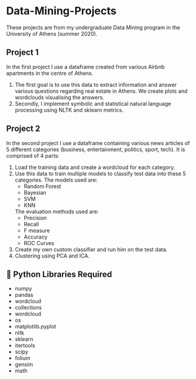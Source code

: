 # Data-Mining-Projects

These projects are from my undergraduate Data Mining program in the University of Athens (summer 2020).

## Project 1

In the first project I use a dataframe created from various Airbnb apartments in the centre of Athens. 

<ol>
<li>The first goal is to use this data to extract information and answer various questions regarding real estate in Athens. We create plots and wordclouds visualising the answers. </li>
<li>Secondly, I implement symbolic and statistical natural language processing using NLTK and sklearn metrics.</li>
</ol>

## Project 2

In the second project I use a dataframe containing various news articles of 5 different categories (business, entertainment, politics, sport, tech). It is comprised of 4 parts:
<ol>
<li>Load the training data and create a wordcloud for each category.</li>
<li>Use this data to train multiple models to classify test data into these 5 categories. The models used are:
<ul>
<li>
Random Forest
</li>
<li>
Bayesian
</li>
<li>
SVM
</li>
<li>
KNN
</li>
</ul>
The evaluation methods used are:
<ul>
<li>
Precision
</li>
<li>
Recall
</li>
<li>
F measure
</li>
<li>
Accuracy
</li>
<li>
ROC Curves
</li>
</ul>
 
</li>
<li>Create my own custom classifier and run him on the test data.</li>
<li>Clustering using PCA and ICA.</li>
</ol>


## 📁 Python Libraries Required
<ul>
<li>numpy</li>
<li>pandas</li>
<li>wordcloud</li>
<li>collections</li>
<li>wordcloud</li>
<li>os</li>
<li>matplotlib.pyplot</li>
<li>nltk</li>
<li>sklearn</li>
<li>itertools</li>
<li>scipy</li>
<li>folium</li>
<li>gensim</li>
<li>math</li>
</ul>
